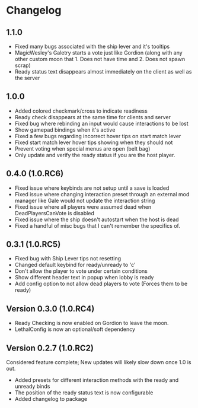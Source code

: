 # Changelog

## 1.1.0

- Fixed many bugs associated with the ship lever and it's tooltips
- MagicWesley's Galetry starts a vote just like Gordion
(along with any other custom moon that 1. Does not have time and 2. Does not spawn scrap)
- Ready status text disappears almost immediately on the client as well as the server

## 1.0.0

- Added colored checkmark/cross to indicate readiness
- Ready check disappears at the same time for clients and server
- Fixed bug where rebinding an input would cause interactions to be lost
- Show gamepad bindings when it's active
- Fixed a few bugs regarding incorrect hover tips on start match lever
- Fixed start match lever hover tips showing when they should not
- Prevent voting when special menus are open (belt bag)
- Only update and verify the ready status if you are the host player.

## 0.4.0 (1.0.RC6)

- Fixed issue where keybinds are not setup until a save is loaded
- Fixed issue where changing interaction preset through an external
mod manager like Gale would not update the interaction string
- Fixed issue where all players were assumed dead when DeadPlayersCanVote is disabled
- Fixed issue where the ship doesn't autostart when the host is dead
- Fixed a handful of misc bugs that I can't remember the specifics of.

## 0.3.1 (1.0.RC5)

- Fixed bug with Ship Lever tips not resetting
- Changed default keybind for ready/unready to 'c'
- Don't allow the player to vote under certain conditions
- Show different header text in popup when lobby is ready
- Add config option to not allow dead players to vote (Forces them to be ready)

## Version 0.3.0 (1.0.RC4)

- Ready Checking is now enabled on Gordion to leave the moon.
- LethalConfig is now an optional/soft dependency

## Version 0.2.7 (1.0.RC2)

Considered feature complete; New updates will likely slow down once 1.0 is out.

- Added presets for different interaction methods with the ready and unready binds
- The position of the ready status text is now configurable
- Added changelog to package

